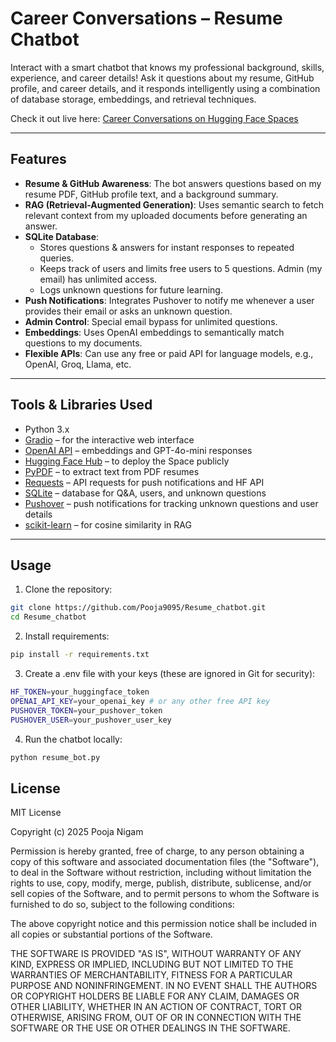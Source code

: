 # Career Conversations – Resume Chatbot

Interact with a smart chatbot that knows my professional background, skills, experience, and career details! Ask it questions about my resume, GitHub profile, and career details, and it responds intelligently using a combination of database storage, embeddings, and retrieval techniques.  

Check it out live here: [Career Conversations on Hugging Face Spaces](https://huggingface.co/spaces/Pooja-Nigam/Career_Conversations)

---

## Features

- **Resume & GitHub Awareness**: The bot answers questions based on my resume PDF, GitHub profile text, and a background summary.  
- **RAG (Retrieval-Augmented Generation)**: Uses semantic search to fetch relevant context from my uploaded documents before generating an answer.  
- **SQLite Database**:  
  - Stores questions & answers for instant responses to repeated queries.  
  - Keeps track of users and limits free users to 5 questions. Admin (my email) has unlimited access.  
  - Logs unknown questions for future learning.  
- **Push Notifications**: Integrates Pushover to notify me whenever a user provides their email or asks an unknown question.  
- **Admin Control**: Special email bypass for unlimited questions.  
- **Embeddings**: Uses OpenAI embeddings to semantically match questions to my documents.
- **Flexible APIs**: Can use any free or paid API for language models, e.g., OpenAI, Groq, Llama, etc.    

---

## Tools & Libraries Used

- Python 3.x  
- [Gradio](https://gradio.app/) – for the interactive web interface  
- [OpenAI API](https://platform.openai.com/) – embeddings and GPT-4o-mini responses  
- [Hugging Face Hub](https://huggingface.co/) – to deploy the Space publicly  
- [PyPDF](https://pypi.org/project/pypdf/) – to extract text from PDF resumes  
- [Requests](https://pypi.org/project/requests/) – API requests for push notifications and HF API  
- [SQLite](https://www.sqlite.org/index.html) – database for Q&A, users, and unknown questions  
- [Pushover](https://pushover.net/) – push notifications for tracking unknown questions and user details  
- [scikit-learn](https://scikit-learn.org/stable/modules/generated/sklearn.metrics.pairwise.cosine_similarity.html) – for cosine similarity in RAG  

---

## Usage

1. Clone the repository:  
```bash
git clone https://github.com/Pooja9095/Resume_chatbot.git
cd Resume_chatbot
```
2. Install requirements:  
```bash
pip install -r requirements.txt
```
3. Create a .env file with your keys (these are ignored in Git for security):
```bash
HF_TOKEN=your_huggingface_token
OPENAI_API_KEY=your_openai_key # or any other free API key
PUSHOVER_TOKEN=your_pushover_token
PUSHOVER_USER=your_pushover_user_key
```
4. Run the chatbot locally:
```bash
python resume_bot.py
```
## License

MIT License  

Copyright (c) 2025 Pooja Nigam  

Permission is hereby granted, free of charge, to any person obtaining a copy
of this software and associated documentation files (the "Software"), to deal
in the Software without restriction, including without limitation the rights
to use, copy, modify, merge, publish, distribute, sublicense, and/or sell
copies of the Software, and to permit persons to whom the Software is
furnished to do so, subject to the following conditions:  

The above copyright notice and this permission notice shall be included in all
copies or substantial portions of the Software.  

THE SOFTWARE IS PROVIDED "AS IS", WITHOUT WARRANTY OF ANY KIND, EXPRESS OR
IMPLIED, INCLUDING BUT NOT LIMITED TO THE WARRANTIES OF MERCHANTABILITY,
FITNESS FOR A PARTICULAR PURPOSE AND NONINFRINGEMENT. IN NO EVENT SHALL THE
AUTHORS OR COPYRIGHT HOLDERS BE LIABLE FOR ANY CLAIM, DAMAGES OR OTHER
LIABILITY, WHETHER IN AN ACTION OF CONTRACT, TORT OR OTHERWISE, ARISING FROM,
OUT OF OR IN CONNECTION WITH THE SOFTWARE OR THE USE OR OTHER DEALINGS IN THE
SOFTWARE.

